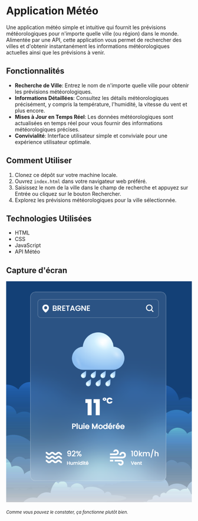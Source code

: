 # Application Météo

Une application météo simple et intuitive qui fournit les prévisions météorologiques pour n'importe quelle ville (ou région) dans le monde. Alimentée par une API, cette application vous permet de rechercher des villes et d'obtenir instantanément les informations météorologiques actuelles ainsi que les prévisions à venir.

## Fonctionnalités

- **Recherche de Ville**: Entrez le nom de n'importe quelle ville pour obtenir les prévisions météorologiques.
- **Informations Détaillées**: Consultez les détails météorologiques précisément, y compris la température, l'humidité, la vitesse du vent et plus encore.
- **Mises à Jour en Temps Réel**: Les données météorologiques sont actualisées en temps réel pour vous fournir des informations météorologiques précises.
- **Convivialité**: Interface utilisateur simple et conviviale pour une expérience utilisateur optimale.

## Comment Utiliser

1. Clonez ce dépôt sur votre machine locale.
2. Ouvrez `index.html` dans votre navigateur web préféré.
3. Saisissez le nom de la ville dans le champ de recherche et appuyez sur Entrée ou cliquez sur le bouton Rechercher.
4. Explorez les prévisions météorologiques pour la ville sélectionnée.

## Technologies Utilisées

- HTML
- CSS
- JavaScript
- API Météo

## Capture d'écran

![Capture d'écran de l'application météo](images/imageGit.png)
<p><small><em>Comme vous pouvez le constater, ça fonctionne plutôt bien.</em></small></p>

